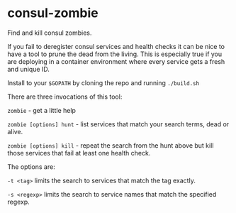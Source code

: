 # consul-zombie
Find and kill consul zombies.

If you fail to deregister consul services and health checks it can be nice to
have a tool to prune the dead from the living. This is especially true if you 
are deploying in a container environment where every service gets a fresh
and unique ID.

Install to your `$GOPATH` by cloning the repo and running `./build.sh`

There are three invocations of this tool:

`zombie` - get a little help

`zombie [options] hunt` - list services that match your search terms, dead or alive.

`zombie [options] kill` - repeat the search from the hunt above but kill those services that fail at least one health check.

The options are:
	
`-t <tag>` limits the search to services that match the tag exactly.

`-s <regexp>` limits the search to service names that match the specified regexp.